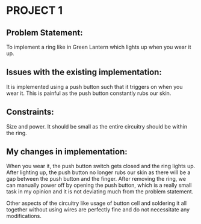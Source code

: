 # PROJECT 1

## Problem Statement:
To implement a ring like in Green Lantern which lights up when you wear it up.

## Issues with the existing implementation:
It is implemented using a push button such that it triggers on when you wear it. This is painful as the push button constantly rubs our skin.

## Constraints:
Size and power. It should be small as the entire circuitry should be within the ring.

## My changes in implementation:
When you wear it, the push button switch gets closed and the ring lights up. After lighting up, the push button no longer rubs our skin as there will be a gap between the push button and the finger. After removing the ring, we can manually power off by opening the push button, which is a really small task in my opinion and it is not deviating much from the problem statement.

Other aspects of the circuitry like usage of button cell and soldering it all together without using wires are perfectly fine and do not necessitate any modifications.
